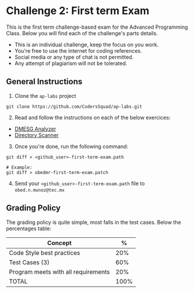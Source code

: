 Challenge 2: First term Exam
============================

This is the first term challenge-based exam for the Advanced Programming Class. Below you will find each of the challenge's parts details.

- This is an individual challenge, keep the focus on you work.
- You're free to use the internet for coding references.
- Social media or any type of chat is not permitted.
- Any attempt of plagiarism will not be tolerated.


General Instructions
--------------------

1. Clone the `ap-labs` project
```
git clone https://github.com/CodersSquad/ap-labs.git
```

2. Read and follow the instructions on each of the below exercices:
  - [DMESG Analyzer](./dmesg-analyzer.md)
  - [Directory Scanner](./directory-scanner.md)

3. Once you're done, run the following command:
```
git diff > <github_user>-first-term-exam.path

# Example:
git diff > obedmr-first-term-exam.patch
```

4. Send your `<github_user>-first-term-exam.path` file to `obed.n.munoz@tec.mx`


Grading Policy
--------------

The grading policy is quite simple, most falls in the test cases. Below the percentages table:


| Concept                             | %    |
|-------------------------------------|------|
| Code Style best practices           | 20%  |
| Test Cases (3)                      | 60%  |
| Program meets with all requirements | 20%  |
| TOTAL                               | 100% |